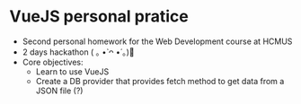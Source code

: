 # VueJS personal pratice

- Second personal homework for the Web Development course at HCMUS
- 2 days hackathon ( ｡ •̀ ᴖ •́ ｡)💢
- Core objectives:
  + Learn to use VueJS
  + Create a DB provider that provides fetch method to get data from a JSON file (?)
